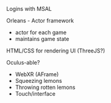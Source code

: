 Logins with MSAL

Orleans - Actor framework
 - actor for each game
 - maintains game state

HTML/CSS for rendering UI (ThreeJS?)

Oculus-able?
 - WebXR (AFrame)
 - Squeezing lemons
 - Throwing rotten lemons
 - Touch/interface
